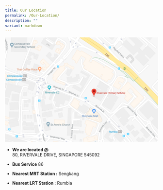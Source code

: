 ```yaml
---
title: Our Location
permalink: /Our-Location/
description: ""
variant: markdown
---
```

![](/images/School/Location.png)

*   **We are located @**  
    80, RIVERVALE DRIVE, SINGAPORE 545092
*   **Bus Service** 86  
    
*   **Nearest MRT Station :** Sengkang 
    
*   **Nearest LRT Station :** Rumbia